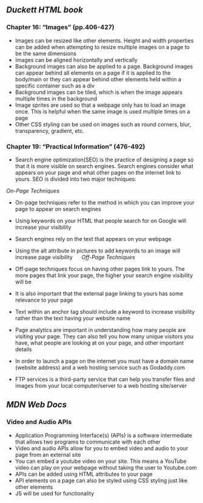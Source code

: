 ## ***Duckett HTML book***

### Chapter 16: “Images” (pp.406-427)
- Images can be resized like other elements. Height and width properties can be added when attempting to resize multiple images on a page to be the same dimensions
- Images can be aligned horizontally and vertically
- Background images can also be applied to a page. Background images can appear behind all elements on a page if it is applied to the body/main or they can appear behind other elements held within a specific container such as a div
- Background images can be tiled, which is when the image appears multiple times in the background
- Image sprites are used so that a webpage only has to load an image once. This is helpful when the same image is used multiple times on a page
- Other CSS styling can be used on images such as round corners, blur, transparency, gradient, etc.

### Chapter 19: “Practical Information” (476-492)
- Search engine optimization(SEO) is the practice of designing a page so that it is more visible on search engines. Search engines consider what appears on your page and what other pages on the internet link to yours. SEO is divided into two major techniques:

*On-Page Techniques*
  
  - On-page techniques refer to the method in which you can improve your page to appear on search engines
  - Using keywords on your HTML that people search for on Google will increase your visibility
  - Search engines rely on the text that appears on your webpage
  - Using the alt attribute in pictures to add keywords to an image will increase page visibility
  
  *Off-Page Techniques*
  
  - Off-page techniques focus on having other pages link to yours. The more pages that link your page, the higher your search engine visibility will be
  - It is also important that the external page linking to yours has some relevance to your page
  - Text within an anchor tag should include a keyword to increase visibility rather than the text having your website name

- Page analytics are important in understanding how many people are visiting your page. They can also tell you how many unique visitors you have, what people are looking at on your page, and other important details
- In order to launch a page on the internet you must have a domain name (website address) and a web hosting service such as Godaddy.com
- FTP services is a third-party service that can help you transfer files and images from your local computer/server to a web hosting site/server

## ***MDN Web Docs***

### Video and Audio APIs
- Application Programming Interface(s) (APIs) is a software intermediate that allows two programs to communicate with each other
- Video and audio APIs allow for you to embed video and audio to your page from an external site
- You can embed a youtube video on your site. This means a YouTube video can play on your webpage without taking the user to Youtube.com
- APIs can be added using HTML attributes to your page
- API elements on a page can also be styled using CSS styling just like other elements
- JS will be used for functionality

